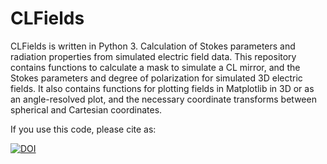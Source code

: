 # CLFields
CLFields is written in Python 3.
Calculation of Stokes parameters and radiation properties from simulated electric field data. This repository contains functions to calculate a mask to simulate a CL mirror, and the Stokes parameters and degree of polarization for simulated 3D electric fields. It also contains functions for plotting fields in Matplotlib in 3D or as an angle-resolved plot, and the necessary coordinate transforms between spherical and Cartesian coordinates.

If you use this code, please cite as:


[![DOI](https://zenodo.org/badge/252852991.svg)](https://zenodo.org/badge/latestdoi/252852991)

